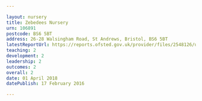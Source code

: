 ```yaml
---

layout: nursery
title: Zebedees Nursery
urn: 106891
postcode: BS6 5BT
address: 26-28 Walsingham Road, St Andrews, Bristol, BS6 5BT
latestReportUrl: https://reports.ofsted.gov.uk/provider/files/2548126/urn/106891.pdf
teaching: 2
development: 2
leadership: 2
outcomes: 2
overall: 2
date: 01 April 2018 
datePublish: 17 February 2016

---
```

